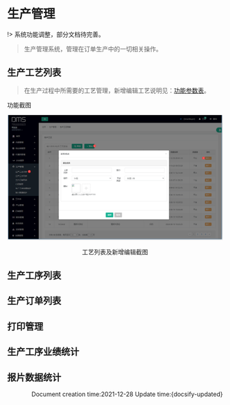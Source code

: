 # 生产管理

!>  系统功能调整，部分文档待完善。
> 生产管理系统，管理在订单生产中的一切相关操作。

## 生产工艺列表
> 在生产过程中所需要的工艺管理，新增编辑工艺说明见：[功能参数表](/zh-cn/TopicAdditionalTable?id=生产工艺)。

功能截图
<center>
<img src="\zh-cn\images\ProductionManagement\list1.png" style="zoom:80%;" />

工艺列表及新增编辑截图
</center>

## 生产工序列表

## 生产订单列表

## 打印管理

## 生产工序业绩统计

## 报片数据统计

<p align="right">Document creation time:2021-12-28   Update time:{docsify-updated} </p> 
